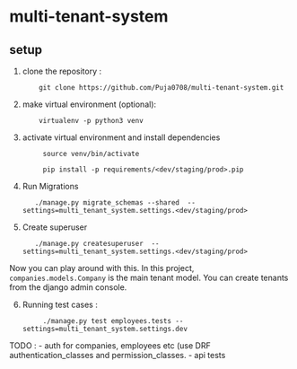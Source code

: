 # multi-tenant-system

## setup

1. clone the repository :
    ```
        git clone https://github.com/Puja0708/multi-tenant-system.git
    ```

2.  make virtual environment (optional):
    ```
        virtualenv -p python3 venv

    ```

3. activate virtual environment and install dependencies
   ```
        source venv/bin/activate

        pip install -p requirements/<dev/staging/prod>.pip
   ```

4. Run Migrations
     ```
        ./manage.py migrate_schemas --shared  --settings=multi_tenant_system.settings.<dev/staging/prod>
     ```

5. Create superuser
     ```
        ./manage.py createsuperuser  --settings=multi_tenant_system.settings.<dev/staging/prod>
     ```


Now you can play around with this. In this project, `companies.models.Company` is the main tenant model.
You can create tenants from the django admin console.

6. Running test cases :
    ```
         ./manage.py test employees.tests --settings=multi_tenant_system.settings.dev
    ```


TODO :
    - auth for companies, employees etc (use DRF authentication_classes and permission_classes.
    - api tests